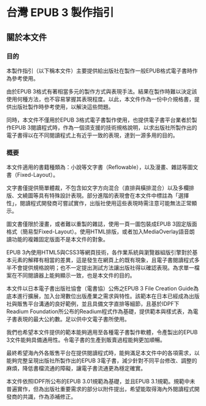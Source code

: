 # 台灣 EPUB 3 製作指引

## 關於本文件

### 目的

本製作指引（以下稱本文件）主要提供給出版社在製作一般EPUB格式電子書時作為參考使用。

由於EPUB 3格式有著相當多元的製作方式與表現手法。結果在製作時難以決定該使用何種方法，也不容易掌握其表現程度。以此，本文件作為一份中介規格書，提供出版社製作時參考使用，以解決這些問題。

同時，本文件不僅用於EPUB 3格式電子書製作使用，也提供電子書平台業者於製作EPUB 3閱讀程式時，作為一個須支援的技術規格說明，以求出版社所製作出的電子書得以在不同閱讀程式上有近乎一致的表現，達到一源多用的目的。

### 概要

本文件適用的書籍種類為：小說等文字書（Reflowable），以及漫畫、雜誌等圖文書（Fixed-Layout）。

文字書僅提供簡單體裁，不包含如文字方向混合（直排與橫排混合）以及多欄排版、文繞圖等具有特殊設計表現。部分進階的表現會在本文件中標註為「選擇性」，閱讀程式開發商可嘗試實作，出版社使用這些表現時需注意可能無法正常顯示。

圖文書僅限於漫畫，或者難以重製的雜誌，使用一頁一圖包裝成EPUB 3固定版面格式（簡易型Fixed-Layout）。使用HTML排版，或者加入MediaOverlay語音朗讀功能的複雜固定版面不是本文件的對象。

EPUB 3內使用HTML5與CSS3等網頁技術，各作業系統與瀏覽器組版引擎對於基本元素的解釋有相當的差異，這是發生在網頁上的既有現象，且電子書閱讀程式多半不會提供規格說明；也不一定提出測試方法讓出版社得以確認表現。為求單一檔案在不同閱讀器上能夠顯示一致，也是本文件的目的。

本文件以日本電子書出版社協會（電書協）公佈之EPUB 3 File Creation Guide為底本進行擴展，加入台灣數位出版產業之需求與特性。該範本在日本已經成為出版社與販售平台溝通的良好範例，並且具備文字直排等細節，且基於IDPF下Readium Foundation所公布的Readium程式作為基礎，提供範本與樣式表，為電子書表現的最大公約數。足以供中文電子書所使用。

我們也希望本文件提供的範本能夠適用至各種電子書製作軟體，令產製出的EPUB 3文件能夠具備通用性。令電子書的生產到販賣過程能夠更加順暢。

最終希望海內外各販售平台在提供閱讀程式時，能夠滿足本文件中的各項需求，以能夠完整呈現出版社所製作出的EPUB 3電子書，減少針對不同平台修改、調整的麻煩，降低書檔流通的障礙，讓電子書流通更為穩定確實。

本文件依照IDPF所公布的EPUB 3.01規範為基礎，並且EPUB 3.1規範。規範中未普遍實作，但為出版社重要需求的部分以附件提出，希望能取得海內外閱讀程式開發商的共識，作為添補修正。
